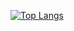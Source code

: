 [![Top Langs](https://github-readme-stats.vercel.app/api/top-langs/?username=novanda1&langs_count=99&layout=compact&theme=tokyonight&custom_title=Most%20Used%20Languages%20⭐)](https://novandaahsan.com)
